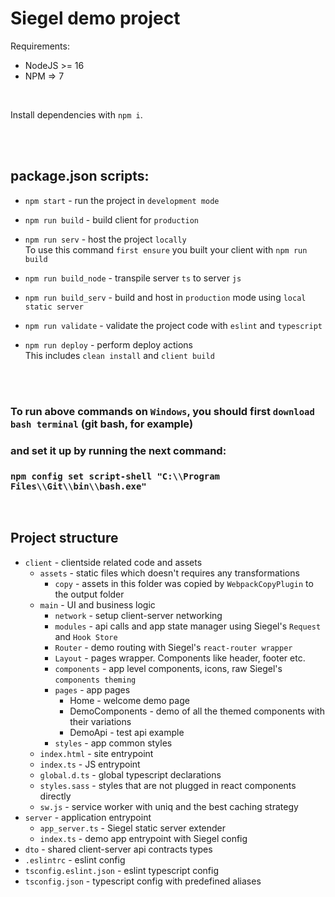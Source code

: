 # Siegel demo project

Requirements:
- NodeJS >= 16
- NPM => 7

<br />

Install dependencies with `npm i`.
<br /><br />


<br />

## package.json scripts:

- `npm start` - run the project in `development mode` 

- `npm run build` - build client for `production`

- `npm run serv` - host the project `locally`<br />
    To use this command `first ensure` you built your client with `npm run build`<br />

- `npm run build_node` - transpile server `ts` to server `js`

- `npm run build_serv` - build and host in `production` mode using `local static server` 

- `npm run validate` - validate the project code with `eslint` and `typescript`

- `npm run deploy` - perform deploy actions<br />
    This includes `clean install` and `client build`


<br /><br />

### To run above commands on `Windows`, you should first `download bash terminal` (git bash, for example)
### and set it up by running the next command:<br />
### `npm config set script-shell "C:\\Program Files\\Git\\bin\\bash.exe"`


<br />

## Project structure

- `client` - clientside related code and assets
    - `assets` - static files which doesn't requires any transformations
        - `copy` - assets in this folder was copied by `WebpackCopyPlugin` to the output folder
    - `main` - UI and business logic
        - `network` - setup client-server networking
        - `modules` - api calls and app state manager using Siegel's `Request` and `Hook Store`
        - `Router` - demo routing with Siegel's `react-router wrapper`
        - `Layout` - pages wrapper. Components like header, footer etc.
        - `components` - app level components, icons, raw Siegel's `components theming`
        - `pages` - app pages
            - Home - welcome demo page
            - DemoComponents - demo of all the themed components with their variations
            - DemoApi - test api example
        - `styles` - app common styles
    - `index.html` - site entrypoint
    - `index.ts` - JS entrypoint
    - `global.d.ts` - global typescript declarations
    - `styles.sass` - styles that are not plugged in react components directly
    - `sw.js` - service worker with uniq and the best caching strategy
- `server` - application entrypoint
    - `app_server.ts` -  Siegel static server extender
    - `index.ts` - demo app entrypoint with Siegel config
- `dto` - shared client-server api contracts types
- `.eslintrc` - eslint config
- `tsconfig.eslint.json` - eslint typescript config
- `tsconfig.json` - typescript config with predefined aliases